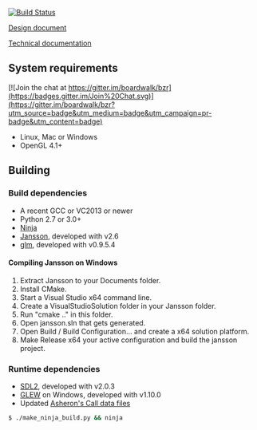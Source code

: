 [![Build Status](https://travis-ci.org/boardwalk/bzr.svg?branch=master)](https://travis-ci.org/boardwalk/bzr)

[Design document](http://ersatsz.com/2014/07/07/baelzharons-respite/)

[Technical documentation](http://ersatsz.com/2014/07/04/asherons-call/)

## System requirements

[![Join the chat at https://gitter.im/boardwalk/bzr](https://badges.gitter.im/Join%20Chat.svg)](https://gitter.im/boardwalk/bzr?utm_source=badge&utm_medium=badge&utm_campaign=pr-badge&utm_content=badge)

*  Linux, Mac or Windows
*  OpenGL 4.1+

## Building

### Build dependencies

* A recent GCC or VC2013 or newer
* Python 2.7 or 3.0+
* [Ninja](http://martine.github.io/ninja/)
* [Jansson](http://www.digip.org/jansson/), developed with v2.6
* [glm](http://glm.g-truc.net/), developed with v0.9.5.4

#### Compiling Jansson on Windows

1. Extract Jansson to your Documents folder.
2. Install CMake.
3. Start a Visual Studio x64 command line.
4. Create a VisualStudioSolution folder in your Jansson folder.
5. Run "cmake .." in this folder.
6. Open jansson.sln that gets generated.
7. Open Build / Build Configuration... and create a x64 solution platform.
8. Make Release x64 your active configuration and build the jansson project.

### Runtime dependencies

* [SDL2](http://libsdl.org/), developed with v2.0.3
* [GLEW](http://glew.sourceforge.net/) on Windows, developed with v1.10.0
* Updated [Asheron's Call data files](http://asheronscall.com/en/content/downloads)

```sh
$ ./make_ninja_build.py && ninja
```

